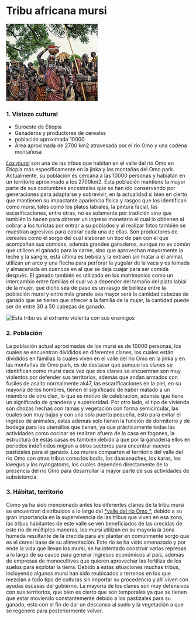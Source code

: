 # Tribu africana mursi 


![Indigenas del valle del Omo](250px-Mursi_Tribe,_Ethiopia_(8159768048).jpg)

### 1. **Vistazo cultural**

- Suroeste de Etiopía 
- Ganaderos y productores de cereales 
- población aproximada 10000
- Área aproximada de 2700 km2 atravesada por el rio Omo y una cadena montañosa 

[*Los mursi*](http://cecut.gob.mx/exposiciones/micros/etiopia/mursi.html) son una de las tribus que habitan en el valle del rio Omo en Etiopía más específicamente en la jinka y las montañas del Omo park. Actualmente, su población es cercana a las 10000 personas y habiatan en un territorio aproximado a los 2700km2.  Esta población mantiene la mayor parte de sus costumbres ancestrales que se han ido conservando por generaciones para adaptarse y sobrevivir, en la actualidad si bien en cierto que mantienen su impactante apariencia física y rasgos que los identifican como mursi, tales como los platos labiales, la pintura facial, las escarificaciones, entre otras, no es solamente por tradición sino que también lo hacen para obtener un ingreso monetario el cual lo obtienen al cobrar a los turistas por entrar a su poblados y al realizar fotos también se muestran agresivos para cobrar cada una de ellas. Son productores de cereales como el sorgo del cual elaboran un tipo de pan con el que acompañan sus comidas, además grandes ganaderos, aunque no es común que utilicen el ganado para la carne, sino que aprovechan mayormente la leche y la sangre, esta última es bebida y la extraen sin matar a el animal, utilizan un arco y una flecha para perforar la yugular de la vaca y es tomada y almacenada en cuencos en al que se deja cuajar para ser comida después. El ganado también es utilizado en los matrimonios como un intercambio entre familias el cual va a depender del tamaño del plato labial de la mujer, que dicho sea de paso es un rasgo de belleza entre la población mursi y entre más grande sea mayor será la cantidad cabezas de ganado que se tienen que ofrecer a la familia de la mujer, la cantidad puede ser de entre 30 a 50 cabezas de ganado. 

![Esta tribu es al extremo violenta con sus enemigos](https://fotografias.larazon.es/clipping/cmsimages01/2020/02/29/5EC42994-96E3-47C6-AEA2-63595E3FDD57/97.jpg?crop=1182,665,x0,y117&width=1600&height=900&optimize=low&format=webply)	

### 2. **Población**
  
La población actual aproximadas de los mursi es de 10000 personas, los cuales se encuentran divididos en diferentes clanes, los cuales están divididos en familias la cuales viven en el valle del rio Omo en la jinka y en las montañas de Omo park, es de destacar que aunque los clanes se identifican como mursi cada vez que dos clanes se encuentran son muy violentos por defender sus territorios, además que andan armados con fusiles de asalto normalmente ak47, las escarificaciones en la piel, en su mayoría de los hombres, tienen el significado de haber matado a un miembro de otro clan, lo que es motivo de celebración, además que tiene un significado de grandeza y superioridad. Por otro lado, el tipo de vivienda son chozas hechas con ramas y vegetación con forma semicircular, las cuales son muy bajas y con una sola puerta pequeña, esto para evitar el ingreso de animales, estas además solo tienen la función de dormitorio y de bodega para los utensilios que tienen, ya que prácticamente todas las actividades como cocinar se realizan afuera de la casa en fogones, la estructura de estas casas es también debido a que por la ganadería ellos en periodos indefinidos migran a otros sectores para encontrar nuevos pastizales para el ganado. 
Los mursis comparten el territorio del valle del rio Omo con otras tribus como los bodis, los daasanaches, los karas, los kwegus y los nyangatoms, los cuales dependen directamente de la presencia del río Omo para desarrollar la mayor parte de sus actividades de subsistencia. 

### 3. **Hábitat, territorio**

Como ya ha sido mencionado antes los diferentes clanes de la tribu mursi se encuentran distribuidos a lo largo del [*valle del rio Omo
*](https://www.survival.es/indigenas/valledelomo), debido a su gran importancia en la supervivencia de las tribus que viven en esa zona, las tribus habitantes de este valle se ven beneficiados de las crecidas de este río de múltiples maneras, los mursi utilizan en su mayoría la zona húmeda resultante de la crecida para ahí plantar en comúnmente sorgo que es el cereal base de su alimentación. Este rio se ha visto amenazado y por ende la vida que llevan los mursi, se ha intentado construir varias represas a lo largo de su cauce para generar ingresos económicos al país, además de empresas de monocultivos que quieren aprovechar las fertiliza de los suelos para explotar la tierra.  Debido a estas situaciones muchas tribus, incluyendo algunos mursi han sido reubicados a terrenos en los que mezclan a todo tipo de culturas sin importar su procedencia y allí viven con ayudas escasas del gobierno.
La mayoría de los clanes son muy defensivos con sus territorios, que bien es cierto que son temporales ya que se tienen que estar moviendo constantemente debido a los pastizales para su ganado, esto con el fin de dar un descanso al suelo y la vegetación a que se regenere para posteriormente volver.
